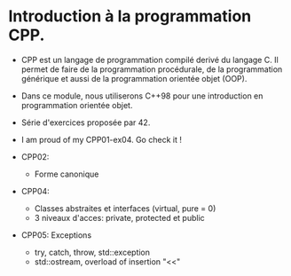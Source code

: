 # Introduction à la programmation CPP.

- CPP est un langage de programmation compilé derivé du langage C. Il permet de faire de la programmation procédurale, de la programmation générique et aussi de la programmation orientée objet (OOP).
- Dans ce module, nous utiliserons C++98 pour une introduction en programmation orientée objet.
- Série d'exercices proposée par 42.


- I am proud of my CPP01-ex04. Go check it !

- CPP02:
  - Forme canonique
- CPP04:
  - Classes abstraites et interfaces (virtual, pure = 0)
  - 3 niveaux d'acces: private, protected et public
- CPP05: Exceptions
  - try, catch, throw, std::exception
  - std::ostream, overload of insertion "<<"
